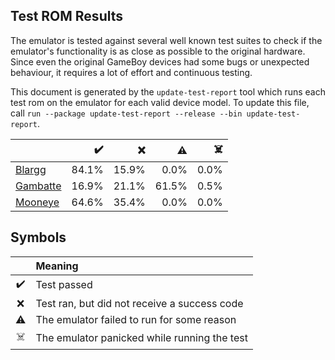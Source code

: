 
## Test ROM Results

The emulator is tested against several well known test suites to check if the emulator's
functionality is as close as possible to the original hardware. Since even the original
GameBoy devices had some bugs or unexpected behaviour, it requires a lot of effort and
continuous testing.

This document is generated by the `update-test-report` tool which runs each test rom on the
emulator for each valid device model.
To update this file, call `run --package update-test-report --release --bin update-test-report`.


|                                                    |   ✔️   |   ❌   |   ⚠️   |   ☠️   |
|----------------------------------------------------|-------:|-------:|-------:|-------:|
| [Blargg](test_report_blargg.md)                    |  84.1% |  15.9% |   0.0% |   0.0% |
| [Gambatte](test_report_gambatte.md)                |  16.9% |  21.1% |  61.5% |   0.5% |
| [Mooneye](test_report_mooneye.md)                  |  64.6% |  35.4% |   0.0% |   0.0% |

## Symbols

|    | Meaning                                      |
|:--:|:---------------------------------------------|
| ✔️ | Test passed                                  |
| ❌  | Test ran, but did not receive a success code |
| ⚠️ | The emulator failed to run for some reason   |
| ☠️ | The emulator panicked while running the test |
